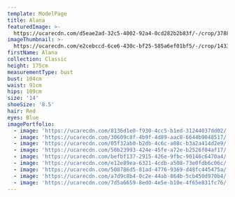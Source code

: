 ```yaml
---
template: ModelPage
title: Alana
featuredImage: >-
  https://ucarecdn.com/d5eae2ad-32c5-4002-92a4-0cd282b2b83f/-/crop/3788x1990/0,0/-/preview/
imageThumbnail: >-
  https://ucarecdn.com/e2cebccd-6ce6-430c-bf25-585a6ef01bf5/-/crop/1433x1760/1220,0/-/preview/
firstName: Alana
collection: Classic
height: 175cm
measurementType: bust
bust: 104cm
waist: 91cm
hips: 109cm
size: '14'
shoeSize: '8.5'
hair: Red
eyes: Blue
imagePortfolio:
  - image: 'https://ucarecdn.com/8136d1e0-f930-4cc5-b1ed-31244037dd02/'
  - image: 'https://ucarecdn.com/30609c8f-4b9f-4d89-aac8-6644b9048517/'
  - image: 'https://ucarecdn.com/05f32ab0-b2db-4c6c-a08c-b3a2a414d2e9/'
  - image: 'https://ucarecdn.com/50b23993-424e-45fe-a72e-b2526f04af17/'
  - image: 'https://ucarecdn.com/befbf137-2915-426e-9fbc-90146c6470a4/'
  - image: 'https://ucarecdn.com/e12e89ea-6321-4cdb-a508-73e0fdb6c06c/'
  - image: 'https://ucarecdn.com/508786d5-81ad-4776-9369-d48fc445475a/'
  - image: 'https://ucarecdn.com/a7d9c8b4-0c2e-44ab-864b-5cb450d970b4/'
  - image: 'https://ucarecdn.com/7d5a6659-8ed0-4e5e-b10e-4f65e831fc76/'
---
```



